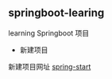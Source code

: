 ## springboot-learing

learning Springboot 项目

- 新建项目

新建项目网址 [spring-start](https://start.spring.io/)

